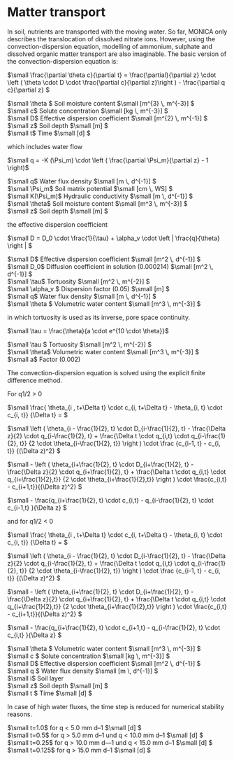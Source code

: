 # Matter transport

In soil, nutrients are transported with the moving water. So far, MONICA only describes the translocation of dissolved nitrate ions. However, using the convection-dispersion equation, modelling of ammonium, sulphate and dissolved organic matter transport are also imaginable. The basic version of the convection-dispersion equation is:

$`\small \frac{\partial \theta c}{\partial t}  = \frac{\partial}{\partial z} \cdot \left ( \theta \cdot D \cdot \frac{\partial c}{\partial z}\right ) - \frac{\partial q c}{\partial z} `$

$`\small \theta `$	Soil moisture content	$`\small [m^{3} \, m^{-3}] `$<br>
$`\small c`$	Solute concentration	$`\small [kg \, m^{-3}] `$<br>
$`\small D`$	Effective dispersion coefficient	$`\small [m^{2} \, m^{-1}] `$<br>
$`\small z`$	Soil depth	$`\small [m] `$<br>
$`\small t`$	Time	$`\small [d] `$<br>

which includes water flow

$`\small q = -K (\Psi_m) \cdot \left ( \frac{\partial \Psi_m}{\partial z} - 1   \right)`$

$`\small q`$	Water flux density	$`\small [m \, d^{-1}] `$<br>
$`\small \Psi_m`$	Soil matrix potential	$`\small [cm \, WS] `$<br>
$`\small K(\Psi_m)`$	Hydraulic conductivity	$`\small [m \, d^{-1}] `$<br>
$`\small \theta`$	Soil moisture content	$`\small [m^3 \, m^{-3}] `$<br>
$`\small z`$	Soil depth	$`\small [m] `$<br>

the effective dispersion coefficient

$`\small D = D_0 \cdot \frac{1}{\tau} + \alpha_v \cdot \left |  \frac{q}{\theta} \right | `$

$`\small D`$	Effective dispersion coefficient	$`\small [m^2 \, d^{-1}] `$<br>
$`\small D_0`$	Diffusion coefficient in solution (0.000214)	$`\small [m^2 \, d^{-1}] `$<br>
$`\small \tau`$	Tortuosity	$`\small [m^2 \, m^{-2}] `$<br>
$`\small \alpha_v `$	Dispersion factor (0.05)	$`\small [m] `$<br>
$`\small q`$	Water flux density	$`\small [m \, d^{-1}] `$<br>
$`\small \theta `$	Volumetric water content	$`\small [m^3 \, m^{-3}] `$<br>

in which tortuosity is used as its inverse, pore space continuity.

$`\small \tau = \frac{\theta}{a \cdot e^{10 \cdot \theta}}`$

$`\small \tau `$	Tortuosity	$`\small [m^2 \, m^{-2}] `$<br>
$`\small \theta`$	Volumetric water content	$`\small [m^3 \, m^{-3}] `$<br>
$`\small a`$	Factor (0.002)	 <br>

The convection-dispersion equation is solved using the explicit finite difference method.

For q1/2 > 0

$`\small \frac{ \theta_{i , t+\Delta t} \cdot c_{i, t+\Delta t} - \theta_{i, t} \cdot c_{i, t}}   {\Delta t} = `$

$`\small \left (   \theta_{i - \frac{1}{2}, t} \cdot D_{i-\frac{1}{2}, t} - \frac{\Delta z}{2} \cdot q_{i-\frac{1}{2}, t} + \frac{\Delta t \cdot q_{i,t} \cdot q_{i-\frac{1}{2}, t}} {2 \cdot \theta_{i-\frac{1}{2}, t}} \right )   \cdot \frac {c_{i-1, t} - c_{i, t}} {(\Delta z)^2}  `$

$`\small - \left ( \theta_{i+\frac{1}{2}, t} \cdot D_{i+\frac{1}{2}, t} - \frac{\Delta z}{2} \cdot q_{i+\frac{1}{2}, t} + \frac{\Delta t \cdot q_{i,t} \cdot q_{i+\frac{1}{2},t}}  {2 \cdot \theta_{i+\frac{1}{2},t}}   \right ) \cdot \frac{c_{i,t} - c_{i+1,t}}{(\Delta z)^2}  `$

$`\small -  \frac{q_{i+\frac{1}{2}, t} \cdot c_{i,t} - q_{i-\frac{1}{2}, t} \cdot c_{i-1,t} }{\Delta z}  `$

and for q1/2 < 0

$`\small \frac{ \theta_{i , t+\Delta t} \cdot c_{i, t+\Delta t} - \theta_{i, t} \cdot c_{i, t}}   {\Delta t} = `$

$`\small \left (   \theta_{i - \frac{1}{2}, t} \cdot D_{i-\frac{1}{2}, t} - \frac{\Delta z}{2} \cdot q_{i-\frac{1}{2}, t} + \frac{\Delta t \cdot q_{i,t} \cdot q_{i-\frac{1}{2}, t}} {2 \cdot \theta_{i-\frac{1}{2}, t}} \right )   \cdot \frac {c_{i-1, t} - c_{i, t}} {(\Delta z)^2}  `$

$`\small - \left ( \theta_{i+\frac{1}{2}, t} \cdot D_{i+\frac{1}{2}, t} - \frac{\Delta z}{2} \cdot q_{i+\frac{1}{2}, t} + \frac{\Delta t \cdot q_{i,t} \cdot q_{i+\frac{1}{2},t}}  {2 \cdot \theta_{i+\frac{1}{2},t}}   \right ) \cdot \frac{c_{i,t} - c_{i+1,t}}{(\Delta z)^2}  `$

$`\small -  \frac{q_{i+\frac{1}{2}, t} \cdot c_{i+1,t} - q_{i-\frac{1}{2}, t} \cdot c_{i,t} }{\Delta z}  `$

$`\small \theta `$	Volumetric water content	$`\small [m^3 \, m^{-3}] `$<br>
$`\small c `$	Solute concentration	$`\small [kg \, m^{-3}] `$<br>
$`\small D`$	Effective dispersion coefficient	$`\small [m^2 \, d^{-1}] `$<br>
$`\small q `$	Water flux density	$`\small [m \, d^{-1}] `$<br>
$`\small i`$	Soil layer	 <br>
$`\small z`$	Soil depth	$`\small [m] `$<br>
$`\small t `$	Time	$`\small [d] `$<br>

In case of high water fluxes, the time step is reduced for numerical stability reasons.

$`\small t=1.0`$	for q < 5.0 mm d–1	$`\small [d] `$<br>
$`\small t=0.5`$	for q > 5.0 mm d–1 und q < 10.0 mm d–1	$`\small [d] `$<br>
$`\small t=0.25`$	for q > 10.0 mm d––1 und q < 15.0 mm d–1	$`\small [d] `$<br>
$`\small t=0.125`$	for q > 15.0 mm d–1	$`\small [d] `$<br>
 